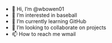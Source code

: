 - 👋 Hi, I’m @wbowen01
- 👀 I’m interested in baseball
- 🌱 I’m currently learning GitHub
- 💞️ I’m looking to collaborate on projects
- 📫 How to reach me wmail

<!---
wbowen01/wbowen01 is a ✨ special ✨ repository because its `README.md` (this file) appears on your GitHub profile.
You can click the Preview link to take a look at your changes.
--->
